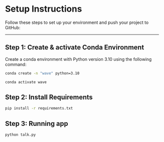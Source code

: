 # Setup Instructions

Follow these steps to set up your environment and push your project to GitHub:

---

## **Step 1: Create & activate Conda Environment**
Create a conda environment with Python version 3.10 using the following command:
```bash
conda create -n "wave" python=3.10
```
```bash
conda activate wave
```
## **Step 2: Install Requirements**
```bash
pip install -r requirements.txt
```
## **Step 3: Running app**
```bash
python talk.py
```
